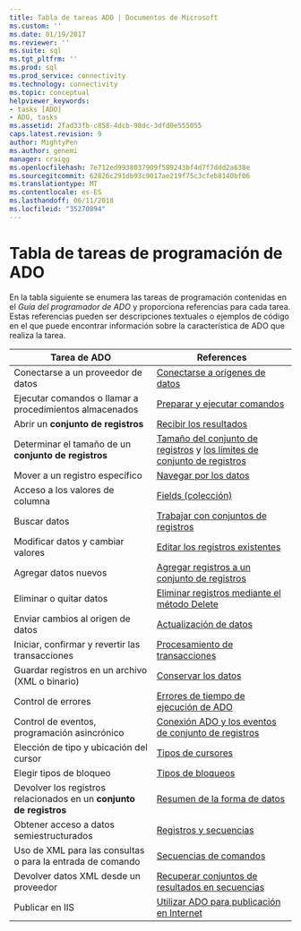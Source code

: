 ```yaml
---
title: Tabla de tareas ADO | Documentos de Microsoft
ms.custom: ''
ms.date: 01/19/2017
ms.reviewer: ''
ms.suite: sql
ms.tgt_pltfrm: ''
ms.prod: sql
ms.prod_service: connectivity
ms.technology: connectivity
ms.topic: conceptual
helpviewer_keywords:
- tasks [ADO]
- ADO, tasks
ms.assetid: 2fad33fb-c858-4dcb-98dc-3dfd0e555055
caps.latest.revision: 9
author: MightyPen
ms.author: genemi
manager: craigg
ms.openlocfilehash: 7e712ed9938037909f589243bf4d7f7ddd2a638e
ms.sourcegitcommit: 62826c291db93c9017ae219f75c3cfeb8140bf06
ms.translationtype: MT
ms.contentlocale: es-ES
ms.lasthandoff: 06/11/2018
ms.locfileid: "35270894"
---
```

# <a name="ado-programming-task-table"></a>Tabla de tareas de programación de ADO
En la tabla siguiente se enumera las tareas de programación contenidas en el *Guía del programador de ADO* y proporciona referencias para cada tarea. Estas referencias pueden ser descripciones textuales o ejemplos de código en el que puede encontrar información sobre la característica de ADO que realiza la tarea.

|Tarea de ADO|References|
|--------------|----------------|
|Conectarse a un proveedor de datos|[Conectarse a orígenes de datos](../../ado/guide/data/connecting-to-data-sources.md)|
|Ejecutar comandos o llamar a procedimientos almacenados|[Preparar y ejecutar comandos](../../ado/guide/data/preparing-and-executing-commands.md)|
|Abrir un **conjunto de registros**|[Recibir los resultados](../../ado/guide/data/receiving-results.md)|
|Determinar el tamaño de un **conjunto de registros**|[Tamaño del conjunto de registros](../../ado/guide/data/current-record-and-size-of-recordset.md) y [los límites de conjunto de registros](../../ado/guide/data/boundaries-of-a-recordset.md)|
|Mover a un registro específico|[Navegar por los datos](../../ado/guide/data/navigating-through-data.md)|
|Acceso a los valores de columna|[Fields (colección)](../../ado/guide/data/the-fields-collection.md)|
|Buscar datos|[Trabajar con conjuntos de registros](../../ado/guide/data/working-with-recordsets.md)|
|Modificar datos y cambiar valores|[Editar los registros existentes](../../ado/guide/data/editing-existing-records.md)|
|Agregar datos nuevos|[Agregar registros a un conjunto de registros](../../ado/guide/data/adding-records.md)|
|Eliminar o quitar datos|[Eliminar registros mediante el método Delete](../../ado/guide/data/deleting-records-using-the-delete-method.md)|
|Enviar cambios al origen de datos|[Actualización de datos](../../ado/guide/data/updating-data.md)|
|Iniciar, confirmar y revertir las transacciones|[Procesamiento de transacciones](../../ado/guide/data/transaction-processing.md)|
|Guardar registros en un archivo (XML o binario)|[Conservar los datos](../../ado/guide/data/persisting-data.md)|
|Control de errores|[Errores de tiempo de ejecución de ADO](../../ado/guide/data/ado-errors.md)|
|Control de eventos, programación asincrónico|[Conexión ADO y los eventos de conjunto de registros](../../ado/guide/data/ado-event-handler-summary.md)|
|Elección de tipo y ubicación del cursor|[Tipos de cursores](../../ado/guide/data/types-of-cursors-ado.md)|
|Elegir tipos de bloqueo|[Tipos de bloqueos](../../ado/guide/data/types-of-locks.md)|
|Devolver los registros relacionados en un **conjunto de registros**|[Resumen de la forma de datos](../../ado/guide/data/data-shaping-overview.md)|
|Obtener acceso a datos semiestructurados|[Registros y secuencias](../../ado/guide/data/records-and-streams.md)|
|Uso de XML para las consultas o para la entrada de comando|[Secuencias de comandos](../../ado/guide/data/command-streams.md)|
|Devolver datos XML desde un proveedor|[Recuperar conjuntos de resultados en secuencias](../../ado/guide/data/retrieving-resultsets-into-streams.md)|
|Publicar en IIS|[Utilizar ADO para publicación en Internet](../../ado/guide/data/using-ado-for-internet-publishing.md)|
